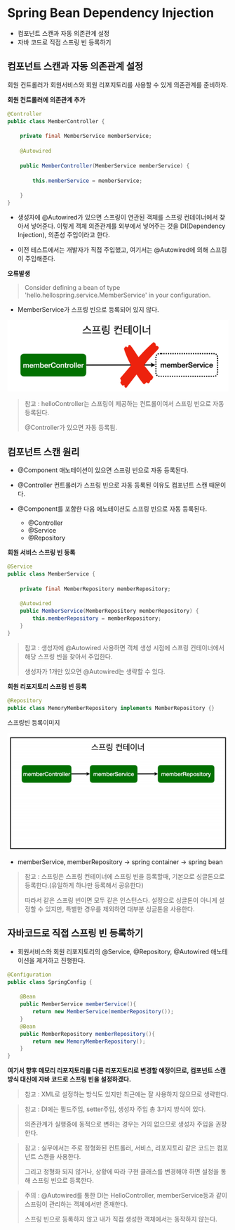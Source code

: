# Spring Bean Dependency Injection

* 컴포넌트 스캔과 자동 의존관계 설정
* 자바 코드로 직접 스프링 빈 등록하기

## 컴포넌트 스캔과 자동 의존관계 설정
회원 컨트롤러가 회원서비스와 회원 리포지토리를 사용할 수 있게 의존관계를 준비하자.

**회원 컨트롤러에 의존관계 추가**
```java
@Controller
public class MemberController {
 
    private final MemberService memberService;
 
    @Autowired
 
    public MemberController(MemberService memberService) {
 
        this.memberService = memberService;
 
    }
}
```
* 생성자에 @Autowired가 있으면 스프링이 연관된 객체를 스프링 컨테이너에서 찾아서 넣어준다. 이렇게 객체 의존관계를 외부에서
  넣어주는 것을 DI(Dependency Injection), 의존성 주입이라고 한다.

* 이전 테스트에서는 개발자가 직접 주입했고, 여기서는 @Autowired에 의해 스프링이 주입해준다.

**오류발생**
> Consider defining a bean of type 'hello.hellospring.service.MemberService' in
your configuration.

* MemberService가 스프링 빈으로 등록되어 있지 않다.


![Error 발생](./assets/error.png)

> 참고 : helloController는 스프링이 제공하는 컨트롤이여서 스프링 빈으로 자동 등록된다.
>
> @Controller가 있으면 자동 등록됨.

## 컴포넌트 스캔 원리

* @Component 애노테이션이 있으면 스프링 빈으로 자동 등록된다.
* @Controller 컨트롤러가 스프링 빈으로 자동 등록된 이유도 컴포넌트 스캔 때문이다.

* @Component를 포함한 다음 에노테이션도 스프링 빈으로 자동 등록된다.
    - @Controller
    - @Service
    - @Repository

**회원 서비스 스프링 빈 등록**
```java
@Service
public class MemberService {
 
    private final MemberRepository memberRepository;
 
    @Autowired
    public MemberService(MemberRepository memberRepository) {
        this.memberRepository = memberRepository;
    }
}

```
> 참고 : 생성자에 @Autowired 사용하면 객체 생성 시점에 스프링 컨테이너에서 해당 스프링 빈을 찾아서 주입한다.
>
> 생성자가 1개만 있으면 @Autowired는 생략할 수 있다.

**회원 리포지토리 스프링 빈 등록**
```java
@Repository
public class MemoryMemberRepository implements MemberRepository {}
```

스프링빈 등록이미지

![Spring Container](./assets/spring_container.png)

* memberService, memberRepository -> spring container -> spring bean

> 참고 : 스프링은 스프링 컨테이너에 스프링 빈을 등록할때, 기본으로 싱글톤으로 등록한다.(유일하게 하나만 등록해서 공유한다)
>
> 따라서 같은 스프링 빈이면 모두 같은 인스턴스다. 설정으로 싱글톤이 아니게 설정할 수 있지만, 특별한 경우를 제외하면 대부분 싱글톤을 사용한다.

## 자바코드로 직접 스프링 빈 등록하기


* 회원서비스와 회원 리포지토리의 @Service, @Repository, @Autowired 애노테이션을 제거하고 진행한다.

```java
@Configuration
public class SpringConfig {

    @Bean
    public MemberService memberService(){
        return new MemberService(memberRepository());
    }
    @Bean
    public MemberRepository memberRepository(){
        return new MemoryMemberRepository();
    }
}
```

**여기서 향후 메모리 리포지토리를 다른 리포지토리로 변경할 예정이므로, 컴포넌트 스캔 방식 대신에 자바 코드로 스프링 빈을 설정하겠다.**

> 참고 : XML로 설정하는 방식도 있지만 최근에는 잘 사용하지 않으므로 생략한다.

> 참고 : DI에는 필드주입, setter주입, 생성자 주입 총 3가지 방식이 있다.
>
> 의존관계가 실행중에 동적으로 변하는 경우는 거의 없으므로 생성자 주입을 권장한다.

> 참고 : 실무에서는 주로 정형화된 컨트롤러, 서비스, 리포지토리 같은 코드는 컴포넌트 스캔을 사용한다.
>
> 그리고 정형화 되지 않거나, 상황에 따라 구현 클래스를 변경해야 하면 설정을 통해 스프링 빈으로 등록한다.

> 주의 : @Autowired를 통한 DI는 HelloController, memberService등과 같이 스프링이 관리하는 객체에서만 존재한다.
>
> 스프링 빈으로 등록하지 않고 내가 직접 생성한 객체에서는 동작하지 않는다.

